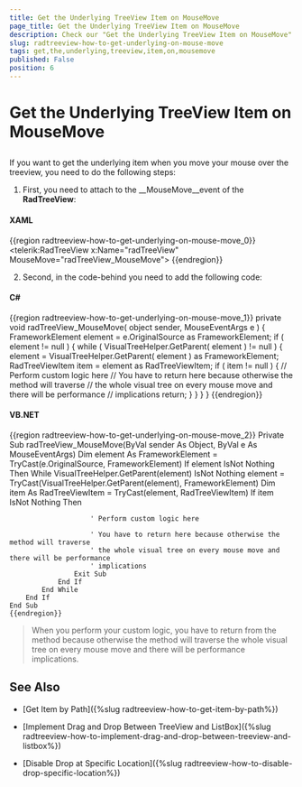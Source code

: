 ```yaml
---
title: Get the Underlying TreeView Item on MouseMove
page_title: Get the Underlying TreeView Item on MouseMove
description: Check our "Get the Underlying TreeView Item on MouseMove" documentation article for the RadTreeView WPF control.
slug: radtreeview-how-to-get-underlying-on-mouse-move
tags: get,the,underlying,treeview,item,on,mousemove
published: False
position: 6
---
```


# Get the Underlying TreeView Item on MouseMove



## 

If you want to get the underlying item when you move your mouse over the treeview, you need to do the following steps:

1. First, you need to attach to the __MouseMove__event of the __RadTreeView__: 

#### __XAML__

{{region radtreeview-how-to-get-underlying-on-mouse-move_0}}
	<telerik:RadTreeView x:Name="radTreeView" MouseMove="radTreeView_MouseMove">
	{{endregion}}



2. Second, in the code-behind you need to add the following code: 

#### __C#__

{{region radtreeview-how-to-get-underlying-on-mouse-move_1}}
	private void radTreeView_MouseMove( object sender, MouseEventArgs e )
	{
	     FrameworkElement element = e.OriginalSource as FrameworkElement;
	     if ( element != null )
	     {
	         while ( VisualTreeHelper.GetParent( element ) != null )
	         {
	             element = VisualTreeHelper.GetParent( element ) as FrameworkElement;
	             RadTreeViewItem item = element as RadTreeViewItem;
	             if ( item != null )
	             {
	                 // Perform custom logic here
	                 // You have to return here because otherwise the method will traverse
	                 // the whole visual tree on every mouse move and there will be performance
	                 // implications
	                 return;
	             }
	         }
	     }
	}
	{{endregion}}



#### __VB.NET__

{{region radtreeview-how-to-get-underlying-on-mouse-move_2}}
	Private Sub radTreeView_MouseMove(ByVal sender As Object, ByVal e As MouseEventArgs)
	    Dim element As FrameworkElement = TryCast(e.OriginalSource, FrameworkElement)
	    If element IsNot Nothing Then
	        While VisualTreeHelper.GetParent(element) IsNot Nothing
	            element = TryCast(VisualTreeHelper.GetParent(element), FrameworkElement)
	            Dim item As RadTreeViewItem = TryCast(element, RadTreeViewItem)
	            If item IsNot Nothing Then
	
	                    ' Perform custom logic here
	
	                    ' You have to return here because otherwise the method will traverse
	                    ' the whole visual tree on every mouse move and there will be performance
	                    ' implications
	                Exit Sub
	            End If
	        End While
	    End If
	End Sub
	{{endregion}}



>When you perform your custom logic, you have to return from the method because otherwise the method will traverse the whole visual tree on every mouse move and there will be performance implications.

## See Also

 * [Get Item by Path]({%slug radtreeview-how-to-get-item-by-path%})

 * [Implement Drag and Drop Between TreeView and ListBox]({%slug radtreeview-how-to-implement-drag-and-drop-between-treeview-and-listbox%})

 * [Disable Drop at Specific Location]({%slug radtreeview-how-to-disable-drop-specific-location%})
